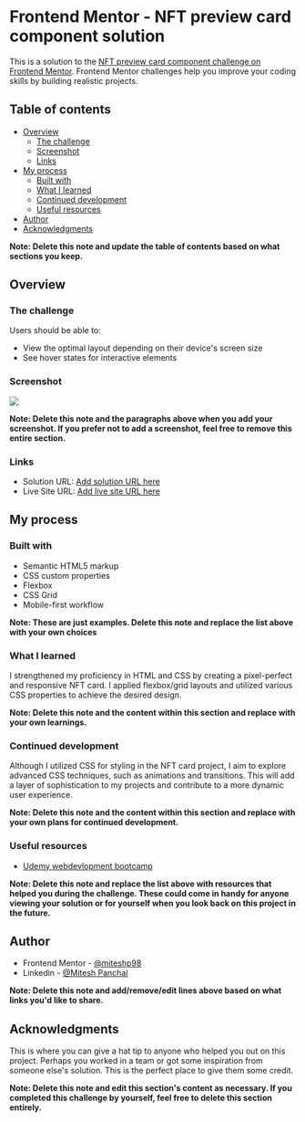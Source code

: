 # Frontend Mentor - NFT preview card component solution

This is a solution to the [NFT preview card component challenge on Frontend Mentor](https://www.frontendmentor.io/challenges/nft-preview-card-component-SbdUL_w0U). Frontend Mentor challenges help you improve your coding skills by building realistic projects.

## Table of contents

- [Overview](#overview)
  - [The challenge](#the-challenge)
  - [Screenshot](#screenshot)
  - [Links](#links)
- [My process](#my-process)
  - [Built with](#built-with)
  - [What I learned](#what-i-learned)
  - [Continued development](#continued-development)
  - [Useful resources](#useful-resources)
- [Author](#author)
- [Acknowledgments](#acknowledgments)

**Note: Delete this note and update the table of contents based on what sections you keep.**

## Overview

### The challenge

Users should be able to:

- View the optimal layout depending on their device's screen size
- See hover states for interactive elements

### Screenshot

![](./screenshot.jpg)

**Note: Delete this note and the paragraphs above when you add your screenshot. If you prefer not to add a screenshot, feel free to remove this entire section.**

### Links

- Solution URL: [Add solution URL here](https://your-solution-url.com)
- Live Site URL: [Add live site URL here](https://your-live-site-url.com)

## My process

### Built with

- Semantic HTML5 markup
- CSS custom properties
- Flexbox
- CSS Grid
- Mobile-first workflow

**Note: These are just examples. Delete this note and replace the list above with your own choices**

### What I learned

I strengthened my proficiency in HTML and CSS by creating a pixel-perfect and responsive NFT card. I applied flexbox/grid layouts and utilized various CSS properties to achieve the desired design.

**Note: Delete this note and the content within this section and replace with your own learnings.**

### Continued development

Although I utilized CSS for styling in the NFT card project, I aim to explore advanced CSS techniques, such as animations and transitions. This will add a layer of sophistication to my projects and contribute to a more dynamic user experience.

**Note: Delete this note and the content within this section and replace with your own plans for continued development.**

### Useful resources

- [Udemy webdevlopment bootcamp](https://www.udemy.com/share/101W9C3@ftTKeSIJSba4T4_6764_ENETpDycsX9d0HTt5GqcaNQsN9jrUpFwUDS_IJG8XO8eBA==/)

**Note: Delete this note and replace the list above with resources that helped you during the challenge. These could come in handy for anyone viewing your solution or for yourself when you look back on this project in the future.**

## Author

- Frontend Mentor - [@miteshp98](https://www.frontendmentor.io/profile/miteshp98)
- Linkedin - [@Mitesh Panchal](https://www.linkedin.com/in/mitesh-panchal-356558126/)

**Note: Delete this note and add/remove/edit lines above based on what links you'd like to share.**

## Acknowledgments

This is where you can give a hat tip to anyone who helped you out on this project. Perhaps you worked in a team or got some inspiration from someone else's solution. This is the perfect place to give them some credit.

**Note: Delete this note and edit this section's content as necessary. If you completed this challenge by yourself, feel free to delete this section entirely.**
